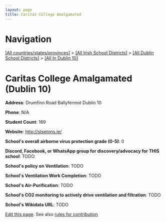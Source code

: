 ```yaml
---
layout: page
title: Caritas College Amalgamated
---
```

# Navigation

[[All countries/states/provinces]](../../../..) > [[All Irish School Districts]](../../..) > [[All Dublin School Districts]](../..) > [[All In Dublin 10]](..)

# Caritas College Amalgamated (Dublin 10)

**Address**: Drumfinn Road Ballyfermot Dublin 10

**Phone**: N/A

**Student Count**: 169

**Website**: <http://stsetons.ie/>

**School's overall airborne virus protection grade (0-5)**: 0

**Discord, Facebook, or WhatsApp group for discovery/advocacy for THIS school**: TODO

**School's policy on Ventilation**: TODO

**School's Ventilation Work Completion**: TODO

**School's Air-Purification**: TODO

**School's CO2 monitoring to actively drive ventilation and filtration**: TODO

**School's Wikidata URL**: TODO


[Edit this page](https://github.com/ventilate-schools/Ireland/edit/main/./Dublin_10/Caritas_College_Amalgamated.md). See also [rules for contribution](../../../contribution-rules/)